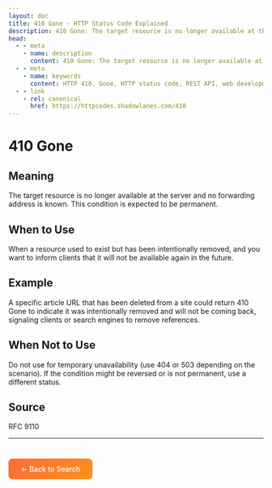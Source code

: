 ```yaml
---
layout: doc
title: 410 Gone - HTTP Status Code Explained
description: 410 Gone: The target resource is no longer available at the server and no forwarding address is known. This condition is expected to be permanent....
head:
  - - meta
    - name: description
      content: 410 Gone: The target resource is no longer available at the server and no forwarding address is known. This condition is expected to be permanent....
  - - meta
    - name: keywords
      content: HTTP 410, Gone, HTTP status code, REST API, web development
  - - link
    - rel: canonical
      href: https://httpcodes.shadowlanes.com/410
---
```


<script setup>
const structuredData = {
  "@context": "https://schema.org",
  "@type": "TechArticle",
  "headline": "410 Gone - HTTP Status Code",
  "description": "The target resource is no longer available at the server and no forwarding address is known. This condition is expected to be permanent.",
  "url": "https://httpcodes.shadowlanes.com/410",
  "keywords": "HTTP 410, Gone, HTTP status code",
  "articleBody": "The target resource is no longer available at the server and no forwarding address is known. This condition is expected to be permanent. When a resource used to exist but has been intentionally removed, and you want to inform clients that it will not be available again in the future.",
  "publisher": {
    "@type": "Organization",
    "name": "HTTP Codes Explainer"
  }
}
</script>

<script type="application/ld+json" v-html="JSON.stringify(structuredData)"></script>

# 410 Gone

## Meaning

The target resource is no longer available at the server and no forwarding address is known. This condition is expected to be permanent.

## When to Use

When a resource used to exist but has been intentionally removed, and you want to inform clients that it will not be available again in the future.

## Example

A specific article URL that has been deleted from a site could return 410 Gone to indicate it was intentionally removed and will not be coming back, signaling clients or search engines to remove references.

## When Not to Use

Do not use for temporary unavailability (use 404 or 503 depending on the scenario). If the condition might be reversed or is not permanent, use a different status.

## Source

RFC 9110

---

<div style="margin-top: 40px;">
  <a href="/" style="display: inline-block; padding: 12px 24px; background: linear-gradient(135deg, #ff6b35, #f7931e); color: white; text-decoration: none; border-radius: 8px; font-weight: 500;">← Back to Search</a>
</div>
